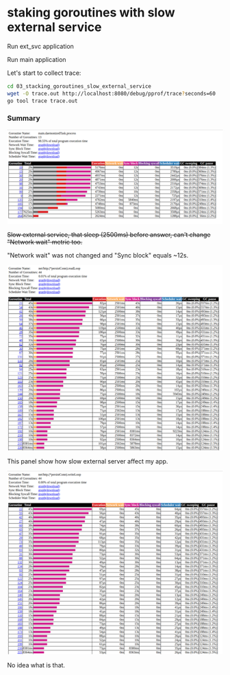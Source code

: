 # staking goroutines with slow external service

Run ext_svc application

Run main application

Let's start to collect trace:

```bash
cd 03_stacking_goroutines_slow_external_service
wget -O trace.out http://localhost:8080/debug/pprof/trace?seconds=60
go tool trace trace.out
```

### Summary

<img src="trace/01-main.daemonizedTask.process.png" alt="goroutines report"/>

<strike>Slow external service, that sleep (2500ms) before answer, can't change "Network wait" metric too.</strike>

"Network wait" was not changed and "Sync block" equals ~12s.</strike>

<img src="trace/02-net.http.(*persistConn).readLoop.png" alt="goroutines report"/>

This panel show how slow external server affect my app.

<img src="trace/03-net.http.(*persistConn).writeLoop.png" alt="goroutines report"/>

No idea what is that.
